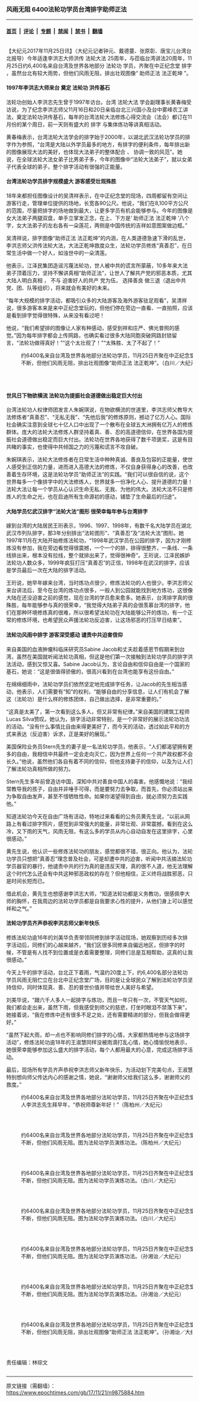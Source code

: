 ### 风雨无阻 6400法轮功学员台湾排字助师正法

---

#### [首页](../../../..?n9875884) &nbsp;|&nbsp; [评论](../../../../../epoch-comment?n9875884) &nbsp;|&nbsp; [专题](../../../../../epoch-special?n9875884) &nbsp;|&nbsp; [禁闻](../../../../../epoch-news?n9875884) &nbsp;|&nbsp; [禁书](../../../../../books?n9875884) &nbsp;|&nbsp; [翻墙](https://github.com/gfw-breaker/nogfw/blob/master/README.md?n9875884)


<div class="column" id="artbody" itemprop="articleBody">
 <!-- article content begin -->
 <p>
  【大纪元2017年11月25日讯】（大纪元记者钟元、戴德蔓、张原彰、唐宝儿台湾台北报导）今年适逢李洪志大师洪传
  <ok href="https://www.epochtimes.com/gb/tag/%E6%B3%95%E8%BD%AE%E5%A4%A7%E6%B3%95.html">
   法轮大法
  </ok>
  25周年，与莅临台湾讲法20周年，11月25日约6,400名来自台湾及世界各地部分
  <ok href="https://www.epochtimes.com/gb/tag/%E6%B3%95%E8%BD%AE%E5%8A%9F.html">
   法轮功
  </ok>
  学员，齐聚在中正纪念堂
  <ok href="https://www.epochtimes.com/gb/tag/%E6%8E%92%E5%AD%97.html">
   排字
  </ok>
  ，虽然台北有较大雨势，但他们风雨无阻，排出壮观图像“
  <ok href="https://www.epochtimes.com/gb/tag/%E5%8A%A9%E5%B8%88%E6%AD%A3%E6%B3%95.html">
   助师正法
  </ok>
  <ok href="https://www.epochtimes.com/gb/tag/%E6%B3%95%E6%AD%A3%E4%B9%BE%E5%9D%A4.html">
   法正乾坤
  </ok>
  ”。
 </p>
 <h4>
  1997年李洪志大师来台 奠定
  <ok href="https://www.epochtimes.com/gb/tag/%E6%B3%95%E8%BD%AE%E5%8A%9F.html">
   法轮功
  </ok>
  洪传基石
 </h4>
 <p>
  法轮功创始人李洪志先生曾于1997年访台。台湾
  <ok href="https://www.epochtimes.com/gb/tag/%E6%B3%95%E8%BD%AE%E5%A4%A7%E6%B3%95.html">
   法轮大法
  </ok>
  学会副理事长黄春梅受访说，为了纪念李洪志师父11月16日和20日亲临台北三兴国小及台中雾峰农工讲法，奠定法轮功洪传基石，每年的台湾法轮大法修炼心得交流会（法会）都订在11月份的某个周日，前一天则有盛大的
  <ok href="https://www.epochtimes.com/gb/tag/%E6%8E%92%E5%AD%97.html">
   排字
  </ok>
  与集体炼功等讲真相活动。
 </p>
 <p>
  黄春梅表示，台湾法轮大法学会的排字始于2000年，以湖北武汉法轮功学员的排字作为参照，“台湾是大陆以外学员最多的地方，有排字的便利条件，每年排出新的图像展现大法的美好，也体现大法弟子的整体配合
  <em>
   、
  </em>
  协调一致的风范”。她说，在全球法轮大法女弟子比男弟子多，今年的图像中“法轮大法弟子”，就以女弟子代表全球的弟子，整个排字活动有很强的正能量。
 </p>
 <h4>
  台湾法轮功学员排字规模盛大 游客感受壮观殊胜
 </h4>
 <p>
  18年来都担任图像设计的吴清祥表示，在中正纪念堂的现场，四周都留有空间让游客行走，管理单位提供的场地，长宽各90公尺。他说，“我们在8,100平方公尺的范围，尽量把排字的场地做到最大，让更多学员有机会能够参与。今年的图像是女大法弟子两腿双盘，单手立掌发正念，在上、下方是‘
  <ok href="https://www.epochtimes.com/gb/tag/%E5%8A%A9%E5%B8%88%E6%AD%A3%E6%B3%95.html">
   助师正法
  </ok>
  <ok href="https://www.epochtimes.com/gb/tag/%E6%B3%95%E6%AD%A3%E4%B9%BE%E5%9D%A4.html">
   法正乾坤
  </ok>
  ’八个字，女大法弟子的左右各有一朵莲花，两侧是中国传统的吉祥如意图案做边框。”
 </p>
 <p>
  吴清祥说，排字图像“助师正法 法正乾坤”的内涵，在人类道德急速下滑的乱世，李洪志师父洪传法轮大法，大法正乾坤救度众生，法轮功学员修炼“真善忍”，在日常生活中做一个好人，如浊世中的一朵清莲。
 </p>
 <p>
  他表示，江泽民集团造谣污蔑法轮功，世人被中共的谎言所蒙蔽，10多年来大法弟子顶着压力，坚持不懈讲真相“助师正法”，让世人了解共产党的邪恶本质，尤其大陆人明白真相
  <span class="st">
   ，
  </span>
  不与
  <span class="st">
   迫害好人的共产
  </span>
  党为伍，
  <span class="st">
   选择善良
  </span>
  做三退（退出中共党、团、队等组织），将来就会有美好的未来。
 </p>
 <p>
  “每年大规模的排字活动，都吸引众多的大陆游客及海外游客驻足观看”，吴清祥说，很多游客本来是来中正纪念堂玩的，但他们停在旁边一直看、一直拍照，应该是看到排字觉得很特殊，从来没有看过吧！
 </p>
 <p>
  他说，“我们希望排的图像让人家有种感动，感受到祥和庄严、佛光普照的感觉。”因为每年排字都会上传网路，也确实看过很多大陆同胞突破网路封锁留言，“法轮功做得真好！”“这个太壮观了！”“太殊胜、太了不起了！”
 </p>
 <figure aria-describedby="caption-attachment-9892346" class="wp-caption aligncenter" id="attachment_9892346" style="width: 600px">
  <ok href="https://i.epochtimes.com/assets/uploads/2017/11/171125024043100383.jpg" target="_blank">
   <img alt="" class="size-large wp-image-9892346" src="https://i.epochtimes.com/assets/uploads/2017/11/171125024043100383-600x400.jpg" title=""/>
  </ok>
  <br/><figcaption class="wp-caption-text" id="caption-attachment-9892346">
   约6400名来自台湾及世界各地部分法轮功学员，11月25日齐聚在中正纪念堂排字，虽然台北雨势不断，但他们风雨无阻，排出壮观图像“助师正法 法正乾坤”。（白川／大纪元）
  </figcaption><br/>
 </figure><br/>
 <h4>
  世风日下物欲横流 法轮功为提振社会道德做出稳定巨大付出
 </h4>
 <p>
  台湾法轮功人权律师团发言人朱婉琪说，在物欲横流的世道里，李洪志师父教导大法修炼者“真善忍”、“无私无我”、“先他后我”的修炼原则，撼动了亿万人心。国际社会确实注意到全球七十亿人口中出现了一个散布在全球五大洲拥有亿万人的修炼群体。庞大的法轮大法修炼人群坚持着真、善、忍的高道德信仰，在世界各国为提振社会道德做出稳定而巨大付出。法轮功在世界各地获得了数千项褒奖，这是有目共睹的事实，也使得中共倾国之力的污蔑和谎言不攻自破。
 </p>
 <p>
  朱婉琪表示，法轮大法修炼者在日常生活中种种真诚、善良及包容的正能量，使世人感受到正信的力量，进而进入高德大法的修炼，不仅自身获得身心的改善，也改善着生存环境，这是法轮功学员“助师正法”的实践。“我们可以很自信的说，这个世界每多一个像排字中的大法修炼人，世界就多一份净化人心、提升道德的力量！法轮大法让每一个学员从心认识生命无私、无我、为他的伟大。法轮大法不只是修炼人的生命之光，也在启迪所有生命源初的感动，铺垫了生命最后的归途”。
 </p>
 <h4>
  大陆学员忆武汉排字“法轮大法”图形 很荣幸每年参与台湾排字
 </h4>
 <p>
  嫁到台湾的大陆居民王珩表示，1996、1997、1998年，有数千名大陆学员在湖北武汉市列队排字，那3年分别排出“法轮图形”、“真善忍”及“法轮大法”图形。她1997年11月在大陆开始修炼法轮功，“1998年武汉学员在公园的排字，因为才刚修炼没有参加，我在旁边看觉得很震撼，一个一个的排，排得很整齐，一条线、一条线排出来，根本没有拉线，整个就排出来了，觉得很神奇”。王珩说，江泽民嫉妒法轮功人数众多，1999年疯狂打压“真善忍”的正信，1998年在武汉的排字，应该是学员最后一次在大陆的排字活动。
 </p>
 <p>
  王珩说，她早年嫁来台湾，当时炼功点很少，修炼法轮功的人也很少。李洪志师父来台讲法后，至今在台湾的炼功点很多，一般人到公园就能找到地方炼功，这很像大陆在还没迫害之前的感觉，现在台湾的学员愈来愈多。她表示，台湾排字真的很殊胜，每年能够参与真的很荣幸，“我觉得大陆弟子真的会很羡慕台湾的排字，他们在那种环境修炼真的很难，所以很希望法轮功在大陆能够公开的炼功，有一个正常的修炼环境，也希望民众声援法轮功反迫害，让这场邪恶的打压早日结束”。
 </p>
 <h4>
  法轮功风雨中排字 游客深受感动 谴责中共迫害信仰
 </h4>
 <p>
  来自美国的血液肿瘤科临床研究员Sabine Jacob和丈夫趁着感恩节假期来到台湾，虽然在美国就听闻法轮功真相，但这是他们第一次接触到法轮功学员的排字洪法活动，感到又惊又喜。Sabine Jacob认为，言论自由和信仰自由是一个国家的基石，她说：“这是很值得骄傲的，很高兴看到在台湾也能享有这份自由。”
 </p>
 <p>
  在绵绵细雨中，法轮功学员们依然坚定地完成排字任务，让Jacob的先生相当感动，他表示，人们需要有“知”的权利，“能够自由的分享信息，让人们有机会了解这（法轮功）是什么样的修炼团体，自己做出选择，是非常重要的。”
 </p>
 <p>
  “这真是太美了，第一次看到这么多人，但又非常有纪律。”来自美国的建筑工程师Lucas Silva赞叹。她认为，排字活动非常特别，是一个非常好的展示法轮功功法的活动。“没有什么事情比自由来得更美好了，而今天的活动，透过如此平和的方式来表达（反迫害）诉求，正是美好的展现。”
 </p>
 <p>
  美国保险业务员Stern先生的妻子是一名法轮功学员，他表示，“人们都渴望拥有更多的自由，我相信中共最终一定会走向灭亡，因为世界上任何一个共产政权都不会长久。”他说，虽然他们各自有着不同的信仰，但他支持妻子的信仰，以及为让人们了解法轮功真相所做的努力。
 </p>
 <p>
  Stern先生多年前曾造访中国，深知中共对善良中国人的毒害。他感慨地说：“我经常教导我的孩子，自由并非唾手可得，而是要努力去争取，而首先，你必须站出来为争取自由发声，甚至不惜牺牲性命。如果你渴望得到自由，就必须努力去实践他。”
 </p>
 <p>
  知道法轮功今天在自由广场有活动，特地过来看看的公务员黄先生说，“以前从网路上有看过排字照片，感觉到非常强大的能量，非常壮观、非常震撼，看到在这么冷，又下雨的天气，风雨无阻，有这么多的学员从内心自动自发在这里排字，心里很感动。”
 </p>
 <p>
  黄先生说，他认识一些修炼法轮功的朋友，感觉都很不错，很正向。他认为，法轮功学员只想把“真善忍”理念普及社会，可是却遭中共的迫害，听闻中共活摘法轮功学员器官的暴行，他谴责中共的行为真的是违反天理，真的很不人道，他无法理解这个时代怎么还会有中共这种邪恶政权的存在？但他相信，正义终将战胜邪恶，只是时间长短而已。
 </p>
 <p>
  借此机会，黄先生也想感谢李洪志大师，“知道法轮功都是义务教功，很感佩李大师的胸怀，在我周边的法轮功学员都是自我要求心性的提升，从他们身上可以感觉祥和之气。”
 </p>
 <h4>
  法轮功学员齐声恭祝李洪志师父新年快乐
 </h4>
 <p>
  修炼法轮功逾16年的刘美华负责带领同修到排字活动现场，她观察到历经多次排字活动后，同修们的心越来越齐，“我们区很多同修来自偏远地区，但排字的时候，不管是有人找不到位置或是衣着需要整理，同修们总是互相帮助，这真的让我很感动。”
 </p>
 <p>
  今天上午的排字活动，台北正下着雨，气温约20度上下，约6,400名部分法轮功学员风雨无阻伫立在台北中正纪念堂广场，目的是让全球民众了解到法轮功学员坚持信仰，同时体现真、善、忍的普世价值并带给世人美好与希望。
 </p>
 <p>
  刘美华说，“跟六千人多人一起排字与炼功，而且一年只有一次，不管天气如何，我们都会走出来，虽然下雨，但我感受到师父的慈悲，打坐时眼泪不禁落下来”，她接着说，“我在修炼中还有很多不足之处，还有需要精进的部分，但我会做得更好。”
 </p>
 <p>
  “虽然下起大雨，却一点也不影响同修们排字的心情，大家都热情地参与这场排字活动”，修炼法轮功逾18年的王淑慧同样没被雨滴打乱心情，她心情愉悦地表示，她很荣幸能够参加这么盛大的排字活动，每个人都用最大的心意，完成这场排字活动。
 </p>
 <p>
  最后，现场所有学员齐声恭祝李洪志师父新年快乐，为活动划下完美句点，王淑慧特别想向师父传达内心的感谢之情，她说，“谢谢师父给我们这么多，谢谢师父的救度。”
 </p>
 <figure aria-describedby="caption-attachment-9892380" class="wp-caption aligncenter" id="attachment_9892380" style="width: 600px">
  <ok href="https://i.epochtimes.com/assets/uploads/2017/11/1711250306302384.jpg" target="_blank">
   <img alt="" class="size-large wp-image-9892380" src="https://i.epochtimes.com/assets/uploads/2017/11/1711250306302384-600x400.jpg" title=""/>
  </ok>
  <br/><figcaption class="wp-caption-text" id="caption-attachment-9892380">
   约6400名来自台湾及世界各地部分法轮功学员，11月25日齐聚在中正纪念堂排字，向法轮功创始人李洪志先生拜早年，“恭祝师尊新年好！”（陈柏州／大纪元）
  </figcaption><br/>
 </figure><br/>
 <figure aria-describedby="caption-attachment-9892415" class="wp-caption aligncenter" id="attachment_9892415" style="width: 600px">
  <ok href="https://i.epochtimes.com/assets/uploads/2017/11/1711250304392384.jpg" target="_blank">
   <img alt="" class="size-large wp-image-9892415" src="https://i.epochtimes.com/assets/uploads/2017/11/1711250304392384-600x400.jpg" title=""/>
  </ok>
  <br/><figcaption class="wp-caption-text" id="caption-attachment-9892415">
   约6400名来自台湾及世界各地部分法轮功学员，11月25日齐聚在中正纪念堂排字，虽然台北雨势不断，但他们风雨无阻。图为法轮功学员演炼功法。（陈柏州／大纪元）
  </figcaption><br/>
 </figure><br/>
 <figure aria-describedby="caption-attachment-9892419" class="wp-caption aligncenter" id="attachment_9892419" style="width: 600px">
  <ok href="https://i.epochtimes.com/assets/uploads/2017/11/171125024052100383.jpg" target="_blank">
   <img alt="" class="size-large wp-image-9892419" src="https://i.epochtimes.com/assets/uploads/2017/11/171125024052100383-600x400.jpg" title=""/>
  </ok>
  <br/><figcaption class="wp-caption-text" id="caption-attachment-9892419">
   约6400名来自台湾及世界各地部分法轮功学员，11月25日齐聚在中正纪念堂排字，虽然台北雨势不断，但他们风雨无阻。图为法轮功学员演炼功法。（白川／大纪元）
  </figcaption><br/>
 </figure><br/>
 <figure aria-describedby="caption-attachment-9892420" class="wp-caption aligncenter" id="attachment_9892420" style="width: 600px">
  <ok href="https://i.epochtimes.com/assets/uploads/2017/11/171125024127100383.jpg" target="_blank">
   <img alt="" class="size-large wp-image-9892420" src="https://i.epochtimes.com/assets/uploads/2017/11/171125024127100383-600x400.jpg" title=""/>
  </ok>
  <br/><figcaption class="wp-caption-text" id="caption-attachment-9892420">
   约6400名来自台湾及世界各地部分法轮功学员，11月25日齐聚在中正纪念堂排字，虽然台北雨势不断，但他们风雨无阻。图为法轮功学员演炼功法。（白川／大纪元）
  </figcaption><br/>
 </figure><br/>
 <figure aria-describedby="caption-attachment-9892824" class="wp-caption aligncenter" id="attachment_9892824" style="width: 600px">
  <ok href="https://i.epochtimes.com/assets/uploads/2017/11/171125041038100641.jpg" target="_blank">
   <img alt="" class="size-large wp-image-9892824" src="https://i.epochtimes.com/assets/uploads/2017/11/171125041038100641-600x363.jpg" title=""/>
  </ok>
  <br/><figcaption class="wp-caption-text" id="caption-attachment-9892824">
   约6400名来自台湾及世界各地部分法轮功学员，11月25日齐聚在中正纪念堂排字，虽然台北雨势不断，但他们风雨无阻。图为法轮功学员演炼功法。（孙湘诒／大纪元）
  </figcaption><br/>
 </figure><br/>
 <figure aria-describedby="caption-attachment-9892825" class="wp-caption aligncenter" id="attachment_9892825" style="width: 600px">
  <ok href="https://i.epochtimes.com/assets/uploads/2017/11/171125041033100641.jpg" target="_blank">
   <img alt="" class="size-large wp-image-9892825" src="https://i.epochtimes.com/assets/uploads/2017/11/171125041033100641-600x399.jpg" title=""/>
  </ok>
  <br/><figcaption class="wp-caption-text" id="caption-attachment-9892825">
   约6400名来自台湾及世界各地部分法轮功学员，11月25日齐聚在中正纪念堂排字，虽然台北雨势不断，但他们风雨无阻。图为法轮功学员演炼功法。（孙湘诒／大纪元）
  </figcaption><br/>
 </figure><br/>
 <figure aria-describedby="caption-attachment-9892826" class="wp-caption aligncenter" id="attachment_9892826" style="width: 600px">
  <ok href="https://i.epochtimes.com/assets/uploads/2017/11/171125040836100641.jpg" target="_blank">
   <img alt="" class="size-large wp-image-9892826" src="https://i.epochtimes.com/assets/uploads/2017/11/171125040836100641-600x399.jpg" title=""/>
  </ok>
  <br/><figcaption class="wp-caption-text" id="caption-attachment-9892826">
   约6400名来自台湾及世界各地部分法轮功学员，11月25日齐聚在中正纪念堂排字，虽然台北雨势不断，但他们风雨无阻，排出壮观图像“助师正法 法正乾坤”。（孙湘诒／大纪元）
  </figcaption><br/>
 </figure><br/>
 <p>
  责任编辑：林琮文
 </p>
 <!-- article content end -->
</div>


---

原文链接（需翻墙）：https://www.epochtimes.com/gb/17/11/21/n9875884.htm